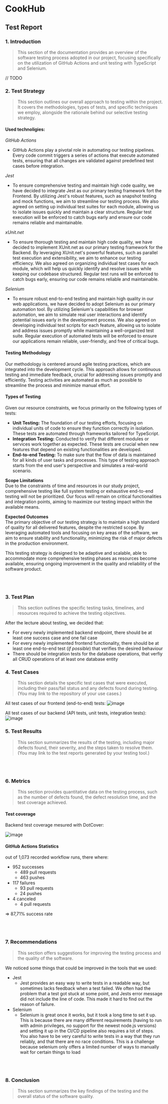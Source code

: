 # CookHub

## Test Report

### 1. Introduction
> This section of the documentation provides an overview of the software testing process adopted in our project, focusing specifically on the utilization of GitHub Actions and unit testing with TypeScript and Selenium.

// TODO

### 2. Test Strategy
> This section outlines our overall approach to testing within the project. It covers the methodologies, types of tests, and specific techniques we employ, alongside the rationale behind our selective testing strategy.

#### Used technoligies:

*GitHub Actions*
- GitHub Actions play a pivotal role in automating our testing pipelines. Every code commit triggers a series of actions that execute automated tests, ensuring that all changes are validated against predefined test cases before integration.

*Jest*
- To ensure comprehensive testing and maintain high code quality, we have decided to integrate Jest as our primary testing framework fort the Frontend. By utilizing Jest's robust features, such as snapshot testing and mock functions, we aim to streamline our testing process. We also agreed on setting up individual test suites for each module, allowing us to isolate issues quickly and maintain a clear structure. Regular test execution will be enforced to catch bugs early and ensure our code remains reliable and maintainable.

*xUnit.net*
- To ensure thorough testing and maintain high code quality, we have decided to implement XUnit.net as our primary testing framework for the Backend. By leveraging XUnit.net's powerful features, such as parallel test execution and extensibility, we aim to enhance our testing efficiency. We also agreed on organizing individual test cases for each module, which will help us quickly identify and resolve issues while keeping our codebase structured. Regular test runs will be enforced to catch bugs early, ensuring our code remains reliable and maintainable.

*Selenium*
- To ensure robust end-to-end testing and maintain high quality in our web applications, we have decided to adopt Selenium as our primary automation tool. By utilizing Selenium's capabilities for browser automation, we aim to simulate real user interactions and identify potential issues early in the development process. We also agreed on developing individual test scripts for each feature, allowing us to isolate and address issues promptly while maintaining a well-organized test suite. Regular execution of automated tests will be enforced to ensure our applications remain reliable, user-friendly, and free of critical bugs.

#### Testing Methodology  
Our methodology is centered around agile testing practices, which are integrated into the development cycle. This approach allows for continuous testing and immediate feedback, crucial for addressing issues promptly and efficiently. Testing activities are automated as much as possible to streamline the process and minimize manual effort.

#### Types of Testing  
Given our resource constraints, we focus primarily on the following types of tests:

- **Unit Testing:** The foundation of our testing efforts, focusing on individual units of code to ensure they function correctly in isolation. These tests are automated through frameworks tailored for TypeScript.
- **Integration Testing:** Conducted to verify that different modules or services work together as expected. These tests are crucial when new features that depend on existing functionalities are developed.
- **End-to-end Testing:** To make sure that the flow of data is maintained for all kinds of user tasks and processes. This type of testing approach starts from the end user's perspective and simulates a real-world scenario.

**Scope Limitations**  
Due to the constraints of time and resources in our study project, comprehensive testing like full system testing or exhaustive end-to-end testing will not be prioritized. Our focus will remain on critical functionalities and integration points, aiming to maximize our testing impact within the available means.

**Expected Outcomes**  
The primary objective of our testing strategy is to maintain a high standard of quality for all delivered features, despite the restricted scope. By leveraging automated tools and focusing on key areas of the software, we aim to ensure stability and functionality, minimizing the risk of major defects in the production environment.

This testing strategy is designed to be adaptive and scalable, able to accommodate more comprehensive testing phases as resources become available, ensuring ongoing improvement in the quality and reliability of the software product.

<br><br>

### 3. Test Plan
> This section outlines the specific testing tasks, timelines, and resources required to achieve the testing objectives.

After the lecture about testing, we decided that:
- For every newly implemented backend endpoint, there should be at least one success case and one fail case
- For every newly implemented frontend functionality, there should be at least one end-to-end test (*if possible*) that verifies the desired behaviour
- There should be integration tests for the database operations, that verfiy all CRUD operations of at least one database entity

### 4. Test Cases
> This section details the specific test cases that were executed, including their pass/fail status and any defects found during testing. (You may link to the repository of your use cases.)

All test cases of our frontend (end-to-end) tests:
![image](https://github.com/SE-TINF22B6/CookHub/assets/77683850/1303ebe2-d6a6-4c84-9db5-ffac940dc36f)

All test cases of our backend (API tests, unit tests, integration tests):
![image](https://github.com/SE-TINF22B6/CookHub/assets/77683850/59320be1-71e3-4f4e-aa85-7684451567ed)


### 5. Test Results 
> This section summarizes the results of the testing, including major defects found, their severity, and the steps taken to resolve them. (You may link to the test reports generated by your testing tool.)

<br><br>

### 6. Metrics
> This section provides quantitative data on the testing process, such as the number of defects found, the defect resolution time, and the test coverage achieved.

#### Test coverage
Backend test coverage mesured with DotCover:

![image](https://github.com/SE-TINF22B6/CookHub/assets/77683850/9a2ed0d5-ceb8-4df6-aead-ebfcb11ab06f)

#### GitHub Actions Statistics
out of 1,073 recorded workflow runs, there where:
- 952 successes
  - 489 pull requests
  - 463 pushes
- 117 failures
  - 93 pull requests
  - 24 pushes
- 4 canceled
  - 4 pull requests

=> 87,71% success rate

<br><br>

### 7. Recommendations
> This section offers suggestions for improving the testing process and the quality of the software.

We noticed some things that could be improved in the tools that we used:
- Jest
  - Jest provides an easy way to write tests in a readable way, but sometimes lacks feedback when a test failed. We often had the problem that a test got stuck at some point, and Jests error message did not include the line of code. This made it hard to find out the reason of failure.
- Selenium
  - Selenium is great once it works, but it took a long time to set it up. This is because there are many different requirements (having to run with admin privileges, no support for the newest node.js versions) and setting it up in the CI/CD pipeline also requires a lot of steps. You also have to be very careful to write tests in a way that they run reliably, and that there are no race conditions. This is a challenge because selenium only offers a limited number of ways to manually wait for certain things to load

<br><br>

### 8. Conclusion
> This section summarizes the key findings of the testing and the overall status of the software quality.

